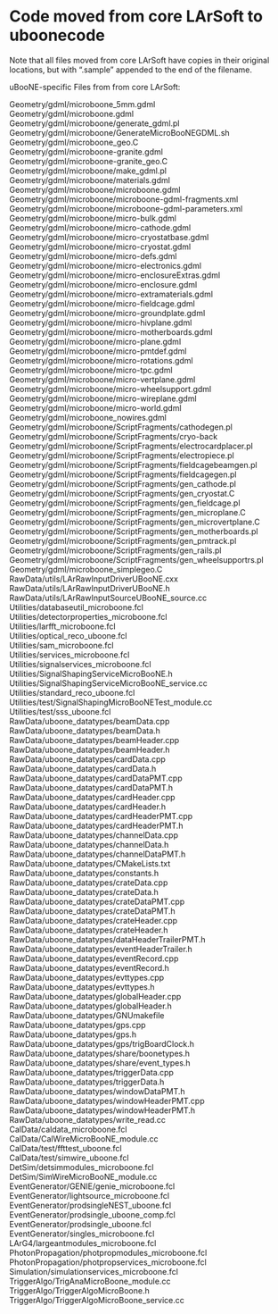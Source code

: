 Code moved from core LArSoft to uboonecode
==========================================================================================

Note that all files moved from core LArSoft have copies in their original locations, but with “.sample” appended to the end of the filename.

uBooNE-specific Files from from core LArSoft:

Geometry/gdml/microboone\_5mm.gdml\
Geometry/gdml/microboone.gdml\
Geometry/gdml/microboone/generate\_gdml.pl\
Geometry/gdml/microboone/GenerateMicroBooNEGDML.sh\
Geometry/gdml/microboone\_geo.C\
Geometry/gdml/microboone-granite.gdml\
Geometry/gdml/microboone-granite\_geo.C\
Geometry/gdml/microboone/make\_gdml.pl\
Geometry/gdml/microboone/materials.gdml\
Geometry/gdml/microboone/microboone.gdml\
Geometry/gdml/microboone/microboone-gdml-fragments.xml\
Geometry/gdml/microboone/microboone-gdml-parameters.xml\
Geometry/gdml/microboone/micro-bulk.gdml\
Geometry/gdml/microboone/micro-cathode.gdml\
Geometry/gdml/microboone/micro-cryostatbase.gdml\
Geometry/gdml/microboone/micro-cryostat.gdml\
Geometry/gdml/microboone/micro-defs.gdml\
Geometry/gdml/microboone/micro-electronics.gdml\
Geometry/gdml/microboone/micro-enclosureExtras.gdml\
Geometry/gdml/microboone/micro-enclosure.gdml\
Geometry/gdml/microboone/micro-extramaterials.gdml\
Geometry/gdml/microboone/micro-fieldcage.gdml\
Geometry/gdml/microboone/micro-groundplate.gdml\
Geometry/gdml/microboone/micro-hivplane.gdml\
Geometry/gdml/microboone/micro-motherboards.gdml\
Geometry/gdml/microboone/micro-plane.gdml\
Geometry/gdml/microboone/micro-pmtdef.gdml\
Geometry/gdml/microboone/micro-rotations.gdml\
Geometry/gdml/microboone/micro-tpc.gdml\
Geometry/gdml/microboone/micro-vertplane.gdml\
Geometry/gdml/microboone/micro-wheelsupport.gdml\
Geometry/gdml/microboone/micro-wireplane.gdml\
Geometry/gdml/microboone/micro-world.gdml\
Geometry/gdml/microboone\_nowires.gdml\
Geometry/gdml/microboone/ScriptFragments/cathodegen.pl\
Geometry/gdml/microboone/ScriptFragments/cryo-back\
Geometry/gdml/microboone/ScriptFragments/electrocardplacer.pl\
Geometry/gdml/microboone/ScriptFragments/electropiece.pl\
Geometry/gdml/microboone/ScriptFragments/fieldcagebeamgen.pl\
Geometry/gdml/microboone/ScriptFragments/fieldcagegen.pl\
Geometry/gdml/microboone/ScriptFragments/gen\_cathode.pl\
Geometry/gdml/microboone/ScriptFragments/gen\_cryostat.C\
Geometry/gdml/microboone/ScriptFragments/gen\_fieldcage.pl\
Geometry/gdml/microboone/ScriptFragments/gen\_microplane.C\
Geometry/gdml/microboone/ScriptFragments/gen\_microvertplane.C\
Geometry/gdml/microboone/ScriptFragments/gen\_motherboards.pl\
Geometry/gdml/microboone/ScriptFragments/gen\_pmtrack.pl\
Geometry/gdml/microboone/ScriptFragments/gen\_rails.pl\
Geometry/gdml/microboone/ScriptFragments/gen\_wheelsupportrs.pl\
Geometry/gdml/microboone\_simplegeo.C\
RawData/utils/LArRawInputDriverUBooNE.cxx\
RawData/utils/LArRawInputDriverUBooNE.h\
RawData/utils/LArRawInputSourceUBooNE\_source.cc\
Utilities/databaseutil\_microboone.fcl\
Utilities/detectorproperties\_microboone.fcl\
Utilities/larfft\_microboone.fcl\
Utilities/optical\_reco\_uboone.fcl\
Utilities/sam\_microboone.fcl\
Utilities/services\_microboone.fcl\
Utilities/signalservices\_microboone.fcl\
Utilities/SignalShapingServiceMicroBooNE.h\
Utilities/SignalShapingServiceMicroBooNE\_service.cc\
Utilities/standard\_reco\_uboone.fcl\
Utilities/test/SignalShapingMicroBooNETest\_module.cc\
Utilities/test/sss\_uboone.fcl\
RawData/uboone\_datatypes/beamData.cpp\
RawData/uboone\_datatypes/beamData.h\
RawData/uboone\_datatypes/beamHeader.cpp\
RawData/uboone\_datatypes/beamHeader.h\
RawData/uboone\_datatypes/cardData.cpp\
RawData/uboone\_datatypes/cardData.h\
RawData/uboone\_datatypes/cardDataPMT.cpp\
RawData/uboone\_datatypes/cardDataPMT.h\
RawData/uboone\_datatypes/cardHeader.cpp\
RawData/uboone\_datatypes/cardHeader.h\
RawData/uboone\_datatypes/cardHeaderPMT.cpp\
RawData/uboone\_datatypes/cardHeaderPMT.h\
RawData/uboone\_datatypes/channelData.cpp\
RawData/uboone\_datatypes/channelData.h\
RawData/uboone\_datatypes/channelDataPMT.h\
RawData/uboone\_datatypes/CMakeLists.txt\
RawData/uboone\_datatypes/constants.h\
RawData/uboone\_datatypes/crateData.cpp\
RawData/uboone\_datatypes/crateData.h\
RawData/uboone\_datatypes/crateDataPMT.cpp\
RawData/uboone\_datatypes/crateDataPMT.h\
RawData/uboone\_datatypes/crateHeader.cpp\
RawData/uboone\_datatypes/crateHeader.h\
RawData/uboone\_datatypes/dataHeaderTrailerPMT.h\
RawData/uboone\_datatypes/eventHeaderTrailer.h\
RawData/uboone\_datatypes/eventRecord.cpp\
RawData/uboone\_datatypes/eventRecord.h\
RawData/uboone\_datatypes/evttypes.cpp\
RawData/uboone\_datatypes/evttypes.h\
RawData/uboone\_datatypes/globalHeader.cpp\
RawData/uboone\_datatypes/globalHeader.h\
RawData/uboone\_datatypes/GNUmakefile\
RawData/uboone\_datatypes/gps.cpp\
RawData/uboone\_datatypes/gps.h\
RawData/uboone\_datatypes/gps/trigBoardClock.h\
RawData/uboone\_datatypes/share/boonetypes.h\
RawData/uboone\_datatypes/share/event\_types.h\
RawData/uboone\_datatypes/triggerData.cpp\
RawData/uboone\_datatypes/triggerData.h\
RawData/uboone\_datatypes/windowDataPMT.h\
RawData/uboone\_datatypes/windowHeaderPMT.cpp\
RawData/uboone\_datatypes/windowHeaderPMT.h\
RawData/uboone\_datatypes/write\_read.cc\
CalData/caldata\_microboone.fcl\
CalData/CalWireMicroBooNE\_module.cc\
CalData/test/ffttest\_uboone.fcl\
CalData/test/simwire\_uboone.fcl\
DetSim/detsimmodules\_microboone.fcl\
DetSim/SimWireMicroBooNE\_module.cc\
EventGenerator/GENIE/genie\_microboone.fcl\
EventGenerator/lightsource\_microboone.fcl\
EventGenerator/prodsingleNEST\_uboone.fcl\
EventGenerator/prodsingle\_uboone\_comp.fcl\
EventGenerator/prodsingle\_uboone.fcl\
EventGenerator/singles\_microboone.fcl\
LArG4/largeantmodules\_microboone.fcl\
PhotonPropagation/photpropmodules\_microboone.fcl\
PhotonPropagation/photpropservices\_microboone.fcl\
Simulation/simulationservices\_microboone.fcl\
TriggerAlgo/TrigAnaMicroBoone\_module.cc\
TriggerAlgo/TriggerAlgoMicroBoone.h\
TriggerAlgo/TriggerAlgoMicroBoone\_service.cc
